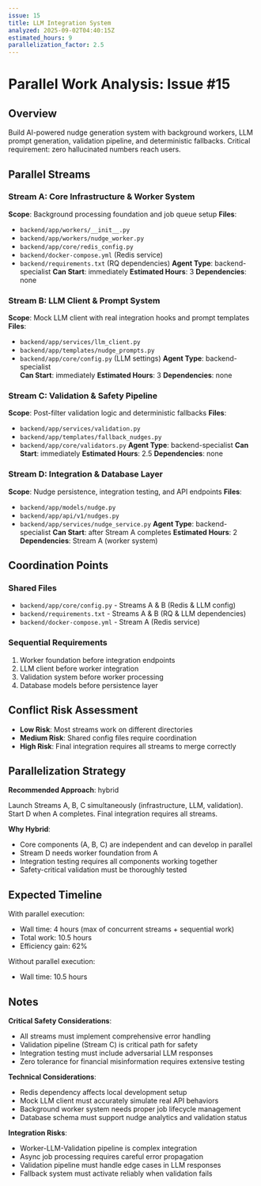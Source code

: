 ```yaml
---
issue: 15
title: LLM Integration System
analyzed: 2025-09-02T04:40:15Z
estimated_hours: 9
parallelization_factor: 2.5
---
```


# Parallel Work Analysis: Issue #15

## Overview
Build AI-powered nudge generation system with background workers, LLM prompt generation, validation pipeline, and deterministic fallbacks. Critical requirement: zero hallucinated numbers reach users.

## Parallel Streams

### Stream A: Core Infrastructure & Worker System
**Scope**: Background processing foundation and job queue setup
**Files**:
- `backend/app/workers/__init__.py`
- `backend/app/workers/nudge_worker.py`
- `backend/app/core/redis_config.py`
- `backend/docker-compose.yml` (Redis service)
- `backend/requirements.txt` (RQ dependencies)
**Agent Type**: backend-specialist
**Can Start**: immediately
**Estimated Hours**: 3
**Dependencies**: none

### Stream B: LLM Client & Prompt System
**Scope**: Mock LLM client with real integration hooks and prompt templates
**Files**:
- `backend/app/services/llm_client.py`
- `backend/app/templates/nudge_prompts.py`
- `backend/app/core/config.py` (LLM settings)
**Agent Type**: backend-specialist  
**Can Start**: immediately
**Estimated Hours**: 3
**Dependencies**: none

### Stream C: Validation & Safety Pipeline
**Scope**: Post-filter validation logic and deterministic fallbacks
**Files**:
- `backend/app/services/validation.py`
- `backend/app/templates/fallback_nudges.py`
- `backend/app/core/validators.py`
**Agent Type**: backend-specialist
**Can Start**: immediately
**Estimated Hours**: 2.5
**Dependencies**: none

### Stream D: Integration & Database Layer
**Scope**: Nudge persistence, integration testing, and API endpoints
**Files**:
- `backend/app/models/nudge.py`
- `backend/app/api/v1/nudges.py`
- `backend/app/services/nudge_service.py`
**Agent Type**: backend-specialist
**Can Start**: after Stream A completes
**Estimated Hours**: 2
**Dependencies**: Stream A (worker system)

## Coordination Points

### Shared Files
- `backend/app/core/config.py` - Streams A & B (Redis & LLM config)
- `backend/requirements.txt` - Streams A & B (RQ & LLM dependencies)
- `backend/docker-compose.yml` - Stream A (Redis service)

### Sequential Requirements
1. Worker foundation before integration endpoints
2. LLM client before worker integration
3. Validation system before worker processing
4. Database models before persistence layer

## Conflict Risk Assessment
- **Low Risk**: Most streams work on different directories
- **Medium Risk**: Shared config files require coordination
- **High Risk**: Final integration requires all streams to merge correctly

## Parallelization Strategy

**Recommended Approach**: hybrid

Launch Streams A, B, C simultaneously (infrastructure, LLM, validation). Start D when A completes. Final integration requires all streams.

**Why Hybrid**: 
- Core components (A, B, C) are independent and can develop in parallel
- Stream D needs worker foundation from A
- Integration testing requires all components working together
- Safety-critical validation must be thoroughly tested

## Expected Timeline

With parallel execution:
- Wall time: 4 hours (max of concurrent streams + sequential work)
- Total work: 10.5 hours
- Efficiency gain: 62%

Without parallel execution:
- Wall time: 10.5 hours

## Notes

**Critical Safety Considerations**:
- All streams must implement comprehensive error handling
- Validation pipeline (Stream C) is critical path for safety
- Integration testing must include adversarial LLM responses
- Zero tolerance for financial misinformation requires extensive testing

**Technical Considerations**:
- Redis dependency affects local development setup
- Mock LLM client must accurately simulate real API behaviors
- Background worker system needs proper job lifecycle management
- Database schema must support nudge analytics and validation status

**Integration Risks**:
- Worker-LLM-Validation pipeline is complex integration
- Async job processing requires careful error propagation
- Validation pipeline must handle edge cases in LLM responses
- Fallback system must activate reliably when validation fails